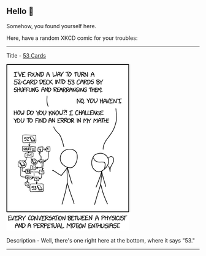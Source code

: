 ## Hello 👀

Somehow, you found yourself here.

Here, have a random XKCD comic for your troubles:

-----------------------------------

Title - [53 Cards](https://xkcd.com/2217)

![53 Cards](./random_comic.png)

Description - Well, there's one right here at the bottom, where it says "53."

-----------------------------------